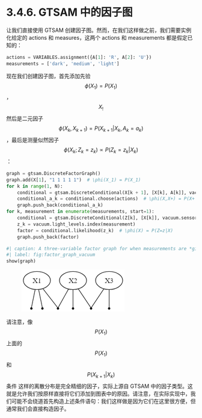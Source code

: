 # 3.4.6. GTSAM 中的因子图

让我们直接使用 GTSAM 创建因子图。然而，在我们这样做之前，我们需要实例化给定的 actions 和 measures，这两个 actions 和 measurements 都是假定已知的：

```python
actions = VARIABLES.assignment({A[1]: 'R', A[2]: 'U'})
measurements = ['dark', 'medium', 'light']
```

现在我们创建因子图，首先添加先验$$\phi(X_1)=P(X_1)$$
，$$X_!$$
然后是二元因子$$\phi(X_k,X_{k+1})=P(X_{k+1}|X_k,A_k=a_k)$$
，最后是测量似然因子$$\phi(X_k;Z_k=z_k)  \propto  P(Z_k =z_k|X_k)$$
：

```python
graph = gtsam.DiscreteFactorGraph()
graph.add(X[1], "1 1 1 1 1")  # \phi(X_1) = P(X_1)
for k in range(1, N):
    conditional = gtsam.DiscreteConditional(X[k + 1], [X[k], A[k]], vacuum.action_spec)
    conditional_a_k = conditional.choose(actions)  # \phi(X,X+) = P(X+|X,A=a)
    graph.push_back(conditional_a_k)
for k, measurement in enumerate(measurements, start=1):
    conditional = gtsam.DiscreteConditional(Z[k], [X[k]], vacuum.sensor_spec)
    z_k = vacuum.light_levels.index(measurement)
    factor = conditional.likelihood(z_k)  # \phi(X) = P(Z=z|X)
    graph.push_back(factor)
```

```python
#| caption: A three-variable factor graph for when measurements are *given*
#| label: fig:factor_graph_vacuum
show(graph)
```

<figure><img src="../../.gitbook/assets/image (1).png" alt=""><figcaption></figcaption></figure>

请注意，像$$P(X_1)$$
上面的$$P(X_1)$$和 $$P(X_{k+1}|X_k)$$条件
这样的离散分布是完全精细的因子，实际上源自 GTSAM 中的因子类型。这就是允许我们按原样直接将它们添加到图表中的原因。请注意，在实际实现中，我们可能不会绕道首先构造上述条件语句：我们这样做是因为它们在这里很方便，但通常我们会直接构造因子。
